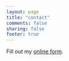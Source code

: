 ```yaml
---
layout: page
title: "contact"
comments: false
sharing: false
footer: true
---
```

<div id="wufoo-z7x3p3">
Fill out my <a href="http://jclermont.wufoo.com/forms/z7x3p3">online form</a>.
</div>
<script type="text/javascript">var z7x3p3;(function(d, t) {
var s = d.createElement(t), options = {
'userName':'jclermont', 
'formHash':'z7x3p3', 
'autoResize':true,
'height':'497',
'async':true,
'header':'show'};
s.src = ('https:' == d.location.protocol ? 'https://' : 'http://') + 'wufoo.com/scripts/embed/form.js';
s.onload = s.onreadystatechange = function() {
var rs = this.readyState; if (rs) if (rs != 'complete') if (rs != 'loaded') return;
try { z7x3p3 = new WufooForm();z7x3p3.initialize(options);z7x3p3.display(); } catch (e) {}};
var scr = d.getElementsByTagName(t)[0], par = scr.parentNode; par.insertBefore(s, scr);
})(document, 'script');</script>